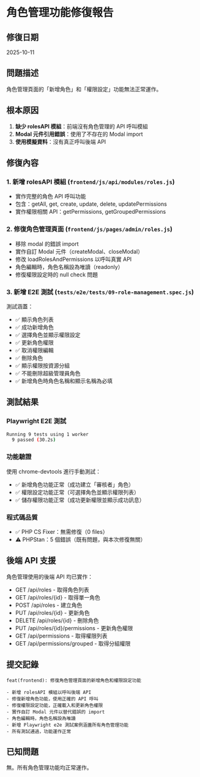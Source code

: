 # 角色管理功能修復報告

## 修復日期
2025-10-11

## 問題描述
角色管理頁面的「新增角色」和「權限設定」功能無法正常運作。

## 根本原因
1. **缺少 rolesAPI 模組**：前端沒有角色管理的 API 呼叫模組
2. **Modal 元件引用錯誤**：使用了不存在的 Modal import
3. **使用模擬資料**：沒有真正呼叫後端 API

## 修復內容

### 1. 新增 rolesAPI 模組 (`frontend/js/api/modules/roles.js`)
- 實作完整的角色 API 呼叫功能
- 包含：getAll, get, create, update, delete, updatePermissions
- 實作權限相關 API：getPermissions, getGroupedPermissions

### 2. 修復角色管理頁面 (`frontend/js/pages/admin/roles.js`)
- 移除 modal 的錯誤 import
- 實作自訂 Modal 元件（createModal、closeModal）
- 修改 loadRolesAndPermissions 以呼叫真實 API
- 角色編輯時，角色名稱設為唯讀（readonly）
- 修復權限設定時的 null check 問題

### 3. 新增 E2E 測試 (`tests/e2e/tests/09-role-management.spec.js`)
測試涵蓋：
- ✅ 顯示角色列表
- ✅ 成功新增角色
- ✅ 選擇角色並顯示權限設定
- ✅ 更新角色權限
- ✅ 取消權限編輯
- ✅ 刪除角色
- ✅ 顯示權限按資源分組
- ✅ 不能刪除超級管理員角色
- ✅ 新增角色時角色名稱和顯示名稱為必填

## 測試結果

### Playwright E2E 測試
```bash
Running 9 tests using 1 worker
  9 passed (30.2s)
```

### 功能驗證
使用 chrome-devtools 進行手動測試：
- ✅ 新增角色功能正常（成功建立「審核者」角色）
- ✅ 權限設定功能正常（可選擇角色並顯示權限列表）
- ✅ 儲存權限功能正常（成功更新權限並顯示成功訊息）

### 程式碼品質
- ✅ PHP CS Fixer：無需修復（0 files）
- ⚠️  PHPStan：5 個錯誤（既有問題，與本次修復無關）

## 後端 API 支援
角色管理使用的後端 API 均已實作：
- GET /api/roles - 取得角色列表
- GET /api/roles/{id} - 取得單一角色
- POST /api/roles - 建立角色
- PUT /api/roles/{id} - 更新角色
- DELETE /api/roles/{id} - 刪除角色
- PUT /api/roles/{id}/permissions - 更新角色權限
- GET /api/permissions - 取得權限列表
- GET /api/permissions/grouped - 取得分組權限

## 提交記錄
```
feat(frontend): 修復角色管理頁面的新增角色和權限設定功能

- 新增 rolesAPI 模組以呼叫後端 API
- 修復新增角色功能，使用正確的 API 呼叫
- 修復權限設定功能，正確載入和更新角色權限
- 實作自訂 Modal 元件以替代錯誤的 import
- 角色編輯時，角色名稱設為唯讀
- 新增 Playwright e2e 測試案例涵蓋所有角色管理功能
- 所有測試通過，功能運作正常
```

## 已知問題
無。所有角色管理功能均正常運作。
